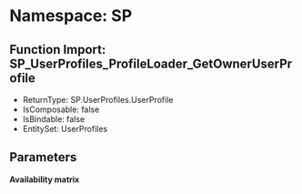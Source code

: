 # Namespace: SP

## Function Import: SP_UserProfiles_ProfileLoader_GetOwnerUserProfile

- ReturnType: SP.UserProfiles.UserProfile
- IsComposable: false
- IsBindable: false
- EntitySet: UserProfiles

## Parameters

**Availability matrix**

